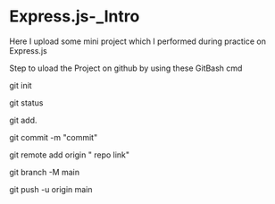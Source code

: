 # Express.js-_Intro
Here I upload some mini project which  I performed during practice on Express.js 

Step to uload the Project on github by using these GitBash cmd

git init


git status


git add.


git commit -m "commit"


git remote add origin " repo link"


git branch -M main


git push -u origin main
